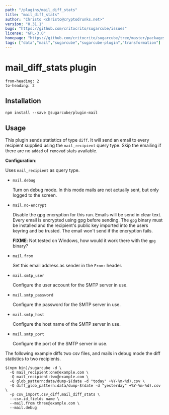 ```yaml
---
path: "/plugins/mail_diff_stats"
title: "mail_diff_stats"
author: "Christo <christo@cryptodrunks.net>"
version: "0.31.1"
bugs: "https://github.com/critocrito/sugarcube/issues"
license: "GPL-3.0"
homepage: "https://github.com/critocrito/sugarcube/tree/master/packages/plugin-mail#readme"
tags: ["data","mail","sugarcube","sugarcube-plugin","transformation"]
---
```

# mail_diff_stats plugin

```toc
from-heading: 2
to-heading: 2
```

## Installation

```shell
npm install --save @sugarcube/plugin-mail
```


## Usage

This plugin sends statistics of type `diff`. It will send an email to every
recipient supplied using the `mail_recipient` query type. Skip the emailing if
there are no `added` of `removed` stats available.

**Configuration**:

Uses `mail_recipient` as query type.

-   `mail.debug`

    Turn on debug mode. In this mode mails are not actually sent, but only
    logged to the screen.

-   `mail.no-encrypt`

    Disable the gpg encryption for this run. Emails will be send in clear text. Every email is encrypted using gpg before sending. The `gpg` binary must be installed and the recipient's public key imported into the users keyring and be trusted. The email won't send if the encryption fails.

    **FIXME**: Not tested on Windows, how would it work there with the `gpg` binary?

-   `mail.from`

    Set this email address as sender in the `From:` header.

-   `mail.smtp_user`

    Configure the user account for the SMTP server in use.

-   `mail.smtp_password`

    Configure the password for the SMTP server in use.

-   `mail.smtp_host`

    Configure the host name of the SMTP server in use.

-   `mail.smtp_port`

    Configure the port of the SMTP server in use.

The following example diffs two csv files, and mails in debug mode the diff
statistics to two recipients.

```shell
$(npm bin)/sugarcube -d \
  -Q mail_recipient:one@example.com \
  -Q mail_recipient:two@example.com \
  -Q glob_pattern:data/dump-$(date -d "today" +%Y-%m-%d).csv \
  -Q diff_glob_pattern:data/dump-$(date -d "yesterday" +%Y-%m-%d).csv \
  -p csv_import,csv_diff,mail_diff_stats \
  --csv.id_fields name \
  --mail.from three@example.com \
  --mail.debug
```
